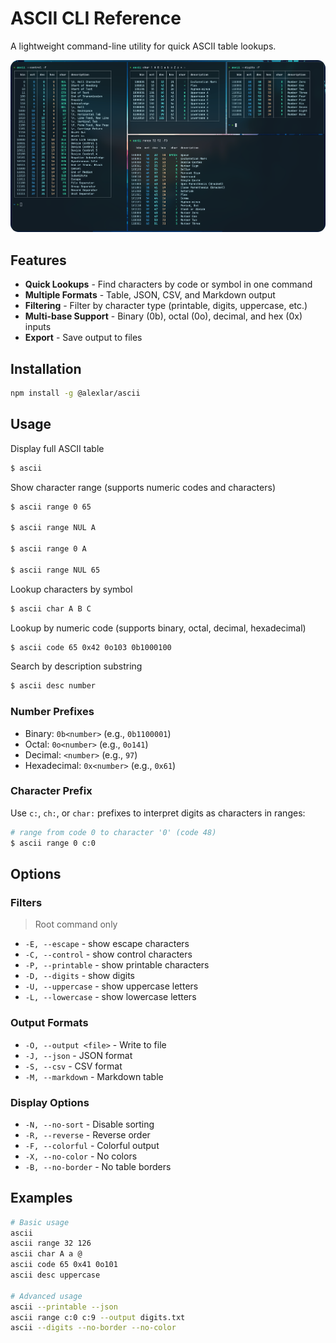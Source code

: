 # ASCII CLI Reference

A lightweight command-line utility for quick ASCII table lookups.

<div align="center">
  <img src="./misk/ascii-example.png"
       alt="ascii example"
       width="650"
       style="border-radius: .8rem;">
</div>

## Features

-   **Quick Lookups** - Find characters by code or symbol in one command
-   **Multiple Formats** - Table, JSON, CSV, and Markdown output
-   **Filtering** - Filter by character type (printable, digits, uppercase, etc.)
-   **Multi-base Support** - Binary (0b), octal (0o), decimal, and hex (0x) inputs
-   **Export** - Save output to files

## Installation

```bash
npm install -g @alexlar/ascii
```

## Usage

Display full ASCII table

```bash
$ ascii
```

Show character range (supports numeric codes and characters)

```bash
$ ascii range 0 65

$ ascii range NUL A

$ ascii range 0 A

$ ascii range NUL 65
```

Lookup characters by symbol

```bash
$ ascii char A B C
```

Lookup by numeric code (supports binary, octal, decimal, hexadecimal)

```bash
$ ascii code 65 0x42 0o103 0b1000100
```

Search by description substring

```bash
$ ascii desc number
```

### Number Prefixes

-   Binary: `0b<number>` (e.g., `0b1100001`)
-   Octal: `0o<number>` (e.g., `0o141`)
-   Decimal: `<number>` (e.g., `97`)
-   Hexadecimal: `0x<number>` (e.g., `0x61`)

### Character Prefix

Use `c:`, `ch:`, or `char:` prefixes to interpret digits as characters in ranges:

```bash
# range from code 0 to character '0' (code 48)
$ ascii range 0 c:0
```

## Options

### Filters

> Root command only

-   `-E, --escape` - show escape characters
-   `-C, --control` - show control characters
-   `-P, --printable` - show printable characters
-   `-D, --digits` - show digits
-   `-U, --uppercase` - show uppercase letters
-   `-L, --lowercase` - show lowercase letters

### Output Formats

-   `-O, --output <file>` - Write to file
-   `-J, --json` - JSON format
-   `-S, --csv` - CSV format
-   `-M, --markdown` - Markdown table

### Display Options

-   `-N, --no-sort` - Disable sorting
-   `-R, --reverse` - Reverse order
-   `-F, --colorful` - Colorful output
-   `-X, --no-color` - No colors
-   `-B, --no-border` - No table borders

## Examples

```bash
# Basic usage
ascii
ascii range 32 126
ascii char A a @
ascii code 65 0x41 0o101
ascii desc uppercase

# Advanced usage
ascii --printable --json
ascii range c:0 c:9 --output digits.txt
ascii --digits --no-border --no-color
```
